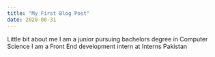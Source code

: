 ```yaml
---
title: "My First Blog Post"
date: 2020-08-31
---
```


Little bit about me
I am a junior pursuing bachelors degree in Computer Science
I am a Front End development intern at Interns Pakistan

